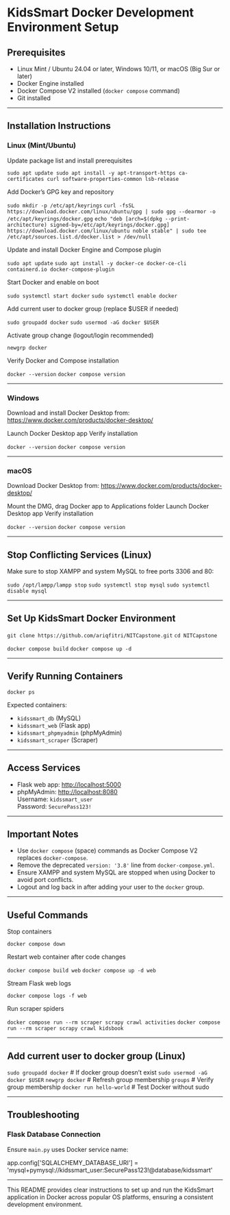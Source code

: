 # KidsSmart Docker Development Environment Setup

## Prerequisites

- Linux Mint / Ubuntu 24.04 or later, Windows 10/11, or macOS (Big Sur or later)
- Docker Engine installed
- Docker Compose V2 installed (`docker compose` command)
- Git installed

---

## Installation Instructions

### Linux (Mint/Ubuntu)

Update package list and install prerequisites

`sudo apt update
sudo apt install -y apt-transport-https ca-certificates curl software-properties-common lsb-release`

Add Docker’s GPG key and repository

`sudo mkdir -p /etc/apt/keyrings`
`curl -fsSL https://download.docker.com/linux/ubuntu/gpg | sudo gpg --dearmor -o /etc/apt/keyrings/docker.gpg`
`echo "deb [arch=$(dpkg --print-architecture) signed-by=/etc/apt/keyrings/docker.gpg] https://download.docker.com/linux/ubuntu noble stable" | sudo tee /etc/apt/sources.list.d/docker.list > /dev/null`

Update and install Docker Engine and Compose plugin

`sudo apt update`
`sudo apt install -y docker-ce docker-ce-cli containerd.io docker-compose-plugin`

Start Docker and enable on boot

`sudo systemctl start docker`
`sudo systemctl enable docker`

Add current user to docker group (replace $USER if needed)

`sudo groupadd docker`
`sudo usermod -aG docker $USER`

Activate group change (logout/login recommended)

`newgrp docker`

Verify Docker and Compose installation

`docker --version`
`docker compose version`

---

### Windows

Download and install Docker Desktop from:
https://www.docker.com/products/docker-desktop/

Launch Docker Desktop app
Verify installation

`docker --version`
`docker compose version`

---

### macOS

Download Docker Desktop from:
https://www.docker.com/products/docker-desktop/

Mount the DMG, drag Docker app to Applications folder
Launch Docker Desktop app
Verify installation

`docker --version`
`docker compose version`

---

## Stop Conflicting Services (Linux)

Make sure to stop XAMPP and system MySQL to free ports 3306 and 80:

`sudo /opt/lampp/lampp stop`
`sudo systemctl stop mysql`
`sudo systemctl disable mysql`

---

## Set Up KidsSmart Docker Environment

`git clone https://github.com/ariqfitri/NITCapstone.git`
`cd NITCapstone`

`docker compose build`
`docker compose up -d`

---

## Verify Running Containers

`docker ps`

Expected containers:

- `kidssmart_db` (MySQL)
- `kidssmart_web` (Flask app)
- `kidssmart_phpmyadmin` (phpMyAdmin)
- `kidssmart_scraper` (Scraper)

---

## Access Services

- Flask web app: [http://localhost:5000](http://localhost:5000)
- phpMyAdmin: [http://localhost:8080](http://localhost:8080)  
  Username: `kidssmart_user`  
  Password: `SecurePass123!`

---

## Important Notes

- Use `docker compose` (space) commands as Docker Compose V2 replaces `docker-compose`.
- Remove the deprecated `version: '3.8'` line from `docker-compose.yml`.
- Ensure XAMPP and system MySQL are stopped when using Docker to avoid port conflicts.
- Logout and log back in after adding your user to the `docker` group.

---

## Useful Commands

Stop containers

`docker compose down`

Restart web container after code changes

`docker compose build web`
`docker compose up -d web`

Stream Flask web logs

`docker compose logs -f web`

Run scraper spiders

`docker compose run --rm scraper scrapy crawl activities`
`docker compose run --rm scraper scrapy crawl kidsbook`

---

## Add current user to docker group (Linux)

`sudo groupadd docker` # If docker group doesn’t exist
`sudo usermod -aG docker $USER`
`newgrp docker` # Refresh group membership
`groups` # Verify group membership
`docker run hello-world` # Test Docker without sudo

---

## Troubleshooting

### Flask Database Connection

Ensure `main.py` uses Docker service name:

app.config['SQLALCHEMY_DATABASE_URI'] = 'mysql+pymysql://kidssmart_user:SecurePass123!@database/kidssmart'

---

This README provides clear instructions to set up and run the KidsSmart application in Docker across popular OS platforms, ensuring a consistent development environment.

